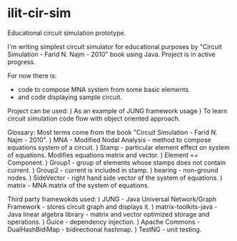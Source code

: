 ilit-cir-sim
============

Educational circuit simulation prototype.

I'm writing simplest circuit simulator for educational purposes by "Circuit Simulation - Farid N. Najm - 2010" book using Java. Project is in active progress.

For now there is:
* code to compose MNA system from some basic elements.
* and code displaying sample circuit.

Project can be used:
) As an example of JUNG framework usage
) To learn circuit simulation code flow with object oriented approach.

Glossary:
Most terms come from the book "Circuit Simulation - Farid N. Najm - 2010".
) MNA - Modified Nodal Analysis - method to compose equations system of a circuit.
) Stamp - particular element effect on system of equations. Modifies equations matrix and vector.
) Element == Component.
) Group1 - group of elements whose stamps does not contain current.
) Group2 - current is included in stamp.
) bearing - non-ground nodes.
) SideVector - right hand side vector of the system of equations.
) matrix - MNA matrix of the system of equations.

Third party framewokds used:
) JUNG - Java Universal Network/Graph Framework - stores circuit graph and displays it.
) matrix-toolkits-java - Java linear algebra library - matrix and vector optimized storage and operations.
) Guice - dependency injection.
) Apache Commons - DualHashBidiMap - bidirectional hashmap.
) TestNG - unit testing.
